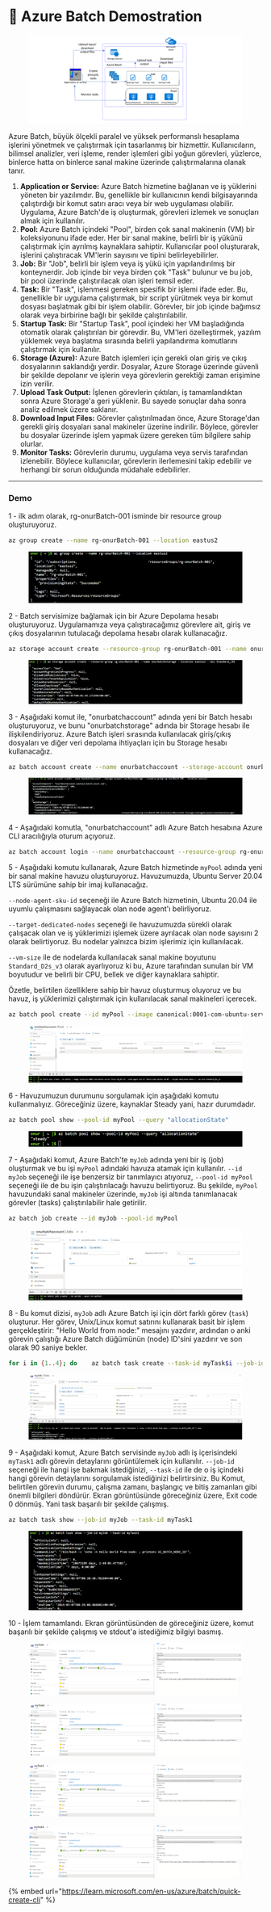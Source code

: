 # 🔋 Azure Batch Demostration

<figure><img src="../.gitbook/assets/typical-environment.png" alt=""><figcaption></figcaption></figure>

Azure Batch, büyük ölçekli paralel ve yüksek performanslı hesaplama işlerini yönetmek ve çalıştırmak için tasarlanmış bir hizmettir. Kullanıcıların, bilimsel analizler, veri işleme, render işlemleri gibi yoğun görevleri, yüzlerce, binlerce hatta on binlerce sanal makine üzerinde çalıştırmalarına olanak tanır.

1. **Application or Service:** Azure Batch hizmetine bağlanan ve iş yüklerini yöneten bir yazılımdır. Bu, genellikle bir kullanıcının kendi bilgisayarında çalıştırdığı bir komut satırı aracı veya bir web uygulaması olabilir. Uygulama, Azure Batch'de iş oluşturmak, görevleri izlemek ve sonuçları almak için kullanılır.
2. **Pool:** Azure Batch içindeki "Pool", birden çok sanal makinenin (VM) bir koleksiyonunu ifade eder. Her bir sanal makine, belirli bir iş yükünü çalıştırmak için ayrılmış kaynaklara sahiptir. Kullanıcılar pool oluşturarak, işlerini çalıştıracak VM'lerin sayısını ve tipini belirleyebilirler.
3. **Job:** Bir "Job", belirli bir işlem veya iş yükü için yapılandırılmış bir konteynerdir. Job içinde bir veya birden çok "Task" bulunur ve bu job, bir pool üzerinde çalıştırılacak olan işleri temsil eder.
4. **Task:** Bir "Task", işlenmesi gereken spesifik bir işlemi ifade eder. Bu, genellikle bir uygulama çalıştırmak, bir script yürütmek veya bir komut dosyası başlatmak gibi bir işlem olabilir. Görevler, bir job içinde bağımsız olarak veya birbirine bağlı bir şekilde çalıştırılabilir.
5. **Startup Task:** Bir "Startup Task", pool içindeki her VM başladığında otomatik olarak çalıştırılan bir görevdir. Bu, VM'leri özelleştirmek, yazılım yüklemek veya başlatma sırasında belirli yapılandırma komutlarını çalıştırmak için kullanılır.
6. **Storage (Azure):** Azure Batch işlemleri için gerekli olan giriş ve çıkış dosyalarının saklandığı yerdir. Dosyalar, Azure Storage üzerinde güvenli bir şekilde depolanır ve işlerin veya görevlerin gerektiği zaman erişimine izin verilir.
7. **Upload Task Output:** İşlenen görevlerin çıktıları, iş tamamlandıktan sonra Azure Storage'a geri yüklenir. Bu sayede sonuçlar daha sonra analiz edilmek üzere saklanır.
8. **Download Input Files:** Görevler çalıştırılmadan önce, Azure Storage'dan gerekli giriş dosyaları sanal makineler üzerine indirilir. Böylece, görevler bu dosyalar üzerinde işlem yapmak üzere gereken tüm bilgilere sahip olurlar.
9. **Monitor Tasks:** Görevlerin durumu, uygulama veya servis tarafından izlenebilir. Böylece kullanıcılar, görevlerin ilerlemesini takip edebilir ve herhangi bir sorun olduğunda müdahale edebilirler.

***

### Demo

1 - ilk adım olarak, rg-onurBatch-001 isminde bir resource group oluşturuyoruz.

```bash
az group create --name rg-onurBatch-001 --location eastus2
```

<figure><img src="../.gitbook/assets/image (242).png" alt=""><figcaption></figcaption></figure>



2 -  Batch servisimize bağlamak için bir Azure Depolama hesabı oluşturuyoruz. Uygulamamıza veya çalıştıracağımız görevlere ait, giriş ve çıkış dosyalarının tutulacağı depolama hesabı olarak kullanacağız.

```bash
az storage account create --resource-group rg-onurBatch-001 --name onurbatchstorage --location eastus2 --sku Standard_LRS
```

<figure><img src="../.gitbook/assets/image (243).png" alt=""><figcaption></figcaption></figure>



3 - Aşağıdaki komut ile, "onurbatchaccount" adında yeni bir Batch hesabı oluşturuyoruz, ve bunu "onurbatchstorage" adında bir Storage hesabı ile ilişkilendiriyoruz. Azure Batch işleri sırasında kullanılacak giriş/çıkış dosyaları ve diğer veri depolama ihtiyaçları için bu Storage hesabı kullanacağız.

```bash
az batch account create --name onurbatchaccount --storage-account onurbatchstorage --resource-group rg-onurBatch-001 --location eastus2
```

<figure><img src="../.gitbook/assets/image (244).png" alt=""><figcaption></figcaption></figure>



4 - Aşağıdaki komutla, "onurbatchaccount" adlı Azure Batch hesabına Azure CLI aracılığıyla oturum açıyoruz.

```bash
az batch account login --name onurbatchaccount --resource-group rg-onurBatch-001 --shared-key-auth
```



5 - Aşağıdaki komutu kullanarak, Azure Batch hizmetinde `myPool` adında yeni bir sanal makine havuzu oluşturuyoruz. Havuzumuzda, Ubuntu Server 20.04 LTS sürümüne sahip bir imaj kullanacağız.&#x20;

`--node-agent-sku-id` seçeneği ile Azure Batch hizmetinin, Ubuntu 20.04 ile uyumlu çalışmasını sağlayacak olan node agent'ı belirliyoruz.&#x20;

`--target-dedicated-nodes` seçeneği ile havuzumuzda sürekli olarak çalışacak olan ve iş yüklerimizi işlemek üzere ayrılacak olan node sayısını 2 olarak belirtiyoruz. Bu nodelar yalnızca bizim işlerimiz için kullanılacak.&#x20;

`--vm-size` ile de nodelarda kullanılacak sanal makine boyutunu `Standard_D2s_v3` olarak ayarlıyoruz ki bu, Azure tarafından sunulan bir VM boyutudur ve belirli bir CPU, bellek ve diğer kaynaklara sahiptir.

Özetle, belirtilen özelliklere sahip bir havuz oluşturmuş oluyoruz ve bu havuz, iş yüklerimizi çalıştırmak için kullanılacak sanal makineleri içerecek.

```bash
az batch pool create --id myPool --image canonical:0001-com-ubuntu-server-focal:20_04-lts --node-agent-sku-id "batch.node.ubuntu 20.04" --target-dedicated-nodes 2 --vm-size Standard_D2s_v3
```

<figure><img src="../.gitbook/assets/image (245).png" alt=""><figcaption></figcaption></figure>



6 - Havuzumuzun durumunu sorgulamak için aşağıdaki komutu kullanmalıyız. Göreceğiniz üzere, kaynaklar Steady yani, hazır durumdadır.

```bash
az batch pool show --pool-id myPool --query "allocationState"
```

<figure><img src="../.gitbook/assets/image (246).png" alt=""><figcaption></figcaption></figure>



7 - Aşağıdaki komut, Azure Batch'te `myJob` adında yeni bir iş (job) oluşturmak ve bu işi `myPool` adındaki havuza atamak için kullanılır. `--id myJob` seçeneği ile işe benzersiz bir tanımlayıcı atıyoruz, `--pool-id myPool` seçeneği ile de bu işin çalıştırılacağı havuzu belirtiyoruz. Bu şekilde, `myPool` havuzundaki sanal makineler üzerinde, `myJob` işi altında tanımlanacak görevler (tasks) çalıştırılabilir hale getirilir.

```bash
az batch job create --id myJob --pool-id myPool
```

<figure><img src="../.gitbook/assets/image (247).png" alt=""><figcaption></figcaption></figure>



8 -  Bu komut dizisi, `myJob` adlı Azure Batch işi için dört farklı görev (`task`) oluşturur. Her görev, Unix/Linux komut satırını kullanarak basit bir işlem gerçekleştirir: "Hello World from node:" mesajını yazdırır, ardından o anki görevin çalıştığı Azure Batch düğümünün (node) ID'sini yazdırır ve son olarak 90 saniye bekler.

```bash
for i in {1..4}; do    az batch task create --task-id myTask$i --job-id myJob --command-line "/bin/bash -c 'echo -n Hello World from node: ; printenv AZ_BATCH_NODE_ID'"; done
```

<figure><img src="../.gitbook/assets/image (248).png" alt=""><figcaption></figcaption></figure>



9 -  Aşağıdaki komut, Azure Batch servisinde `myJob` adlı iş içerisindeki `myTask1` adlı görevin detaylarını görüntülemek için kullanılır. `--job-id` seçeneği ile hangi işe bakmak istediğinizi, `--task-id` ile de o iş içindeki hangi görevin detaylarını sorgulamak istediğinizi belirtirsiniz. Bu Komut, belirtilen görevin durumu, çalışma zamanı, başlangıç ve bitiş zamanları gibi önemli bilgileri döndürür. Ekran görüntüsünde göreceğiniz üzere, Exit code 0 dönmüş. Yani task başarılı bir şekilde çalışmış.

```bash
az batch task show --job-id myJob --task-id myTask1
```

<figure><img src="../.gitbook/assets/image (249).png" alt=""><figcaption></figcaption></figure>



10 - İşlem tamamlandı. Ekran görüntüsünden de göreceğiniz üzere, komut başarılı bir şekilde çalışmış ve stdout'a istediğimiz bilgiyi basmış.

<figure><img src="../.gitbook/assets/image (251).png" alt=""><figcaption></figcaption></figure>

<figure><img src="../.gitbook/assets/image (250).png" alt=""><figcaption></figcaption></figure>

<figure><img src="../.gitbook/assets/image (252).png" alt=""><figcaption></figcaption></figure>

<figure><img src="../.gitbook/assets/image (253).png" alt=""><figcaption></figcaption></figure>

{% embed url="https://learn.microsoft.com/en-us/azure/batch/quick-create-cli" %}
